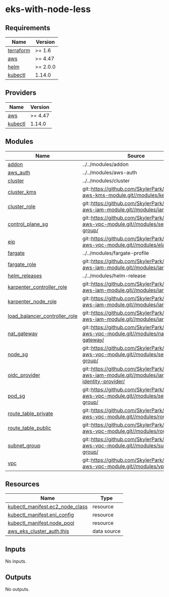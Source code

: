 # eks-with-node-less

<!-- BEGINNING OF PRE-COMMIT-TERRAFORM DOCS HOOK -->
## Requirements

| Name | Version |
|------|---------|
| <a name="requirement_terraform"></a> [terraform](#requirement\_terraform) | >= 1.6 |
| <a name="requirement_aws"></a> [aws](#requirement\_aws) | >= 4.47 |
| <a name="requirement_helm"></a> [helm](#requirement\_helm) | >= 2.0.0 |
| <a name="requirement_kubectl"></a> [kubectl](#requirement\_kubectl) | 1.14.0 |

## Providers

| Name | Version |
|------|---------|
| <a name="provider_aws"></a> [aws](#provider\_aws) | >= 4.47 |
| <a name="provider_kubectl"></a> [kubectl](#provider\_kubectl) | 1.14.0 |

## Modules

| Name | Source | Version |
|------|--------|---------|
| <a name="module_addon"></a> [addon](#module\_addon) | ../../modules/addon | n/a |
| <a name="module_aws_auth"></a> [aws\_auth](#module\_aws\_auth) | ../../modules/aws-auth | n/a |
| <a name="module_cluster"></a> [cluster](#module\_cluster) | ../../modules/cluster | n/a |
| <a name="module_cluster_kms"></a> [cluster\_kms](#module\_cluster\_kms) | git::https://github.com/SkylerPark/terraform-aws-kms-module.git//modules/key/ | tags/1.0.2 |
| <a name="module_cluster_role"></a> [cluster\_role](#module\_cluster\_role) | git::https://github.com/SkylerPark/terraform-aws-iam-module.git//modules/iam-role/ | tags/1.0.1 |
| <a name="module_control_plane_sg"></a> [control\_plane\_sg](#module\_control\_plane\_sg) | git::https://github.com/SkylerPark/terraform-aws-vpc-module.git//modules/security-group/ | tags/1.1.5 |
| <a name="module_eip"></a> [eip](#module\_eip) | git::https://github.com/SkylerPark/terraform-aws-vpc-module.git//modules/elastic-ip/ | tags/1.1.3 |
| <a name="module_fargate"></a> [fargate](#module\_fargate) | ../../modules/fargate-profile | n/a |
| <a name="module_fargate_role"></a> [fargate\_role](#module\_fargate\_role) | git::https://github.com/SkylerPark/terraform-aws-iam-module.git//modules/iam-role/ | tags/1.0.1 |
| <a name="module_helm_releases"></a> [helm\_releases](#module\_helm\_releases) | ../../modules/helm-release | n/a |
| <a name="module_karpenter_controller_role"></a> [karpenter\_controller\_role](#module\_karpenter\_controller\_role) | git::https://github.com/SkylerPark/terraform-aws-iam-module.git//modules/iam-role/ | tags/1.0.1 |
| <a name="module_karpenter_node_role"></a> [karpenter\_node\_role](#module\_karpenter\_node\_role) | git::https://github.com/SkylerPark/terraform-aws-iam-module.git//modules/iam-role/ | tags/1.0.1 |
| <a name="module_load_balancer_controller_role"></a> [load\_balancer\_controller\_role](#module\_load\_balancer\_controller\_role) | git::https://github.com/SkylerPark/terraform-aws-iam-module.git//modules/iam-role/ | tags/1.0.1 |
| <a name="module_nat_gateway"></a> [nat\_gateway](#module\_nat\_gateway) | git::https://github.com/SkylerPark/terraform-aws-vpc-module.git//modules/nat-gateway/ | tags/1.1.3 |
| <a name="module_node_sg"></a> [node\_sg](#module\_node\_sg) | git::https://github.com/SkylerPark/terraform-aws-vpc-module.git//modules/security-group/ | tags/1.1.5 |
| <a name="module_oidc_provider"></a> [oidc\_provider](#module\_oidc\_provider) | git::https://github.com/SkylerPark/terraform-aws-iam-module.git//modules/iam-oidc-identity-provider/ | tags/1.0.1 |
| <a name="module_pod_sg"></a> [pod\_sg](#module\_pod\_sg) | git::https://github.com/SkylerPark/terraform-aws-vpc-module.git//modules/security-group/ | tags/1.1.5 |
| <a name="module_route_table_private"></a> [route\_table\_private](#module\_route\_table\_private) | git::https://github.com/SkylerPark/terraform-aws-vpc-module.git//modules/route-table/ | tags/1.1.3 |
| <a name="module_route_table_public"></a> [route\_table\_public](#module\_route\_table\_public) | git::https://github.com/SkylerPark/terraform-aws-vpc-module.git//modules/route-table/ | tags/1.1.3 |
| <a name="module_subnet_group"></a> [subnet\_group](#module\_subnet\_group) | git::https://github.com/SkylerPark/terraform-aws-vpc-module.git//modules/subnet-group/ | tags/1.1.3 |
| <a name="module_vpc"></a> [vpc](#module\_vpc) | git::https://github.com/SkylerPark/terraform-aws-vpc-module.git//modules/vpc/ | tags/1.1.3 |

## Resources

| Name | Type |
|------|------|
| [kubectl_manifest.ec2_node_class](https://registry.terraform.io/providers/gavinbunney/kubectl/1.14.0/docs/resources/manifest) | resource |
| [kubectl_manifest.eni_config](https://registry.terraform.io/providers/gavinbunney/kubectl/1.14.0/docs/resources/manifest) | resource |
| [kubectl_manifest.node_pool](https://registry.terraform.io/providers/gavinbunney/kubectl/1.14.0/docs/resources/manifest) | resource |
| [aws_eks_cluster_auth.this](https://registry.terraform.io/providers/hashicorp/aws/latest/docs/data-sources/eks_cluster_auth) | data source |

## Inputs

No inputs.

## Outputs

No outputs.
<!-- END OF PRE-COMMIT-TERRAFORM DOCS HOOK -->
